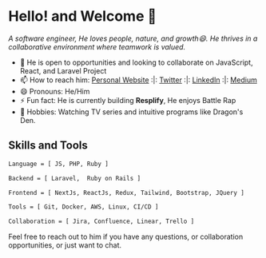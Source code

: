 # Hello! and Welcome 👋 
*A software engineer, He loves people, nature, and growth😄. He thrives in a collaborative environment where teamwork is valued.*

- 🤔 He is open to opportunities and looking to collaborate on JavaScript, React, and Laravel Project
- 📫 How to reach him: [Personal Website](https://www.mrprotocoll.me) :|: [Twitter](https://twitter.com/dprotocoll) :|:  [LinkedIn](https://www.linkedin.com/in/mrprotocoll) :|:  [Medium](https://medium.com/@mrprotocoll)
- 😄 Pronouns: He/Him
- ⚡ Fun fact: He is currently building **Resplify**, He enjoys Battle Rap
-  🌱 Hobbies: Watching TV series and intuitive programs like Dragon's Den.

## Skills and Tools

```sh
Language = [ JS, PHP, Ruby ]

Backend = [ Laravel,  Ruby on Rails ]

Frontend = [ NextJs, ReactJs, Redux, Tailwind, Bootstrap, JQuery ]

Tools = [ Git, Docker, AWS, Linux, CI/CD ]

Collaboration = [ Jira, Confluence, Linear, Trello ]

```

Feel free to reach out to him if you have any questions, or collaboration opportunities, or just want to chat.
